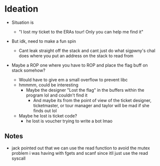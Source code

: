 # Ideation
- Situation is
	- "I lost my ticket to the ERAs tour! Only you can help me find it"

- But idk, need to make a fun spin
	- Cant leak straight off the stack and cant just do what 
	sigpwny's chal does where you put an address on the stack to read from

- Maybe a ROP one where you have to ROP and place the flag buff on stack somehow?
	- Would have to give em a small overflow to prevent libc
	- hmmmm, could be interesting
		- Maybe the designer "Lost the flag" in the buffers within the program lol and couldn't find it
			- And maybe its from the point of view of the ticket designer, ticketmaster, or tour manager and 
			taylor will be mad if she finds out lol
	- Maybe he lost is ticket code?
		- he lost is voucher trying to write a bot lmao 

## Notes
- jack pointed out that we can use the read function to avoid the mutex problem i was having with
fgets and scanf since itll just use the read syscall




